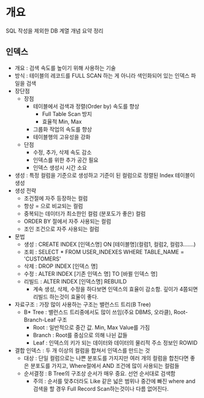 # 개요

SQL 작성을 제외한 DB 계열 개념 요약 정리

## 인덱스

- 개요 : 검색 속도를 높이기 위해 사용하는 기술
- 방식 : 테이블의 레코드를 FULL SCAN 하는 게 아니라 색인화되어 있는 인덱스 파일을 검색
- 장단점
  - 장점
    - 테이블에서 검색과 정렬(Order by) 속도를 향상
      - Full Table Scan 방지
      - 효율적 Min, Max
    - 그룹화 작업의 속도를 향상
    - 테이블행의 고유성을 강화
  - 단점
    - 수정, 추가, 삭제 속도 감소
    - 인덱스를 위한 추가 공간 필요
    - 인덱스 생성시 시간 소요
- 생성 : 특정 컬럼을 기준으로 생성하고 기준이 된 컬럼으로 정렬된 Index 테이블이 생성
- 생성 전략
  - 조건절에 자주 등장하는 컬럼
  - 항상 = 으로 비교되는 컬럼
  - 중복되는 데이터가 최소한인 컬럼 (분포도가 좋은) 컬럼
  - ORDER BY 절에서 자주 사용되는 컬럼
  - 조인 조건으로 자주 사용되는 컬럼
- 문법
  - 생성 : CREATE INDEX [인덱스명] ON [테이블명](컬럼1, 컬럼2, 컬럼3.......)
  - 조회 : SELECT * FROM USER_INDEXES WHERE TABLE_NAME = 'CUSTOMERS'
  - 삭제 : DROP INDEX [인덱스 명]
  - 수정 : ALTER INDEX [기존 인덱스 명] TO [바뀔 인덱스 명]
  - 리빌드 : ALTER INDEX [인덱스명] REBUILD
    - 계속 생성, 삭제, 수정을 하다보면 인덱스의 효율이 감소함.
    깊이가 4쯤되면 리빌드 하는것이 효율이 좋다.
- 자료구조 : 가장 많이 사용하는 구조는 밸런스드 트리(B Tree)
  - B* Tree : 밸런스드 트리중에서도 많이 쓰임(주요 DBMS, 오라클), Root-Branch-Leaf 구조
    - Root : 일반적으로 중간 값. Min, Max Value를 가짐
    - Branch : Root를 중심으로 의해 나뉜 값들
    - Leaf : 인덱스의 키가 되는 데이터와 데이터의 물리적 주소 정보인 ROWID
- 결합 인덱스 : 두 개 이상의 컬럼을 합쳐서 인덱스를 만드는 것
  - 대상 : 단일 컬럼으로는 나쁜 분포도를 가지지만 여러 개의 컬럼을 합친다면 좋은 분포도를 가지고, Where절에서 AND 조건에 많이 사용되는 컬럼들
  - 순서결정 : B Tree의 구조상 순서가 매우 중요. 선언 순서대로 검색함
    - 주의 : 순서를 맞추더라도 Like 같은 넓은 범위나 중간에 빠진 where and 검색을 할 경우 Full Record Scan하는것이나 다름 없어진다.

